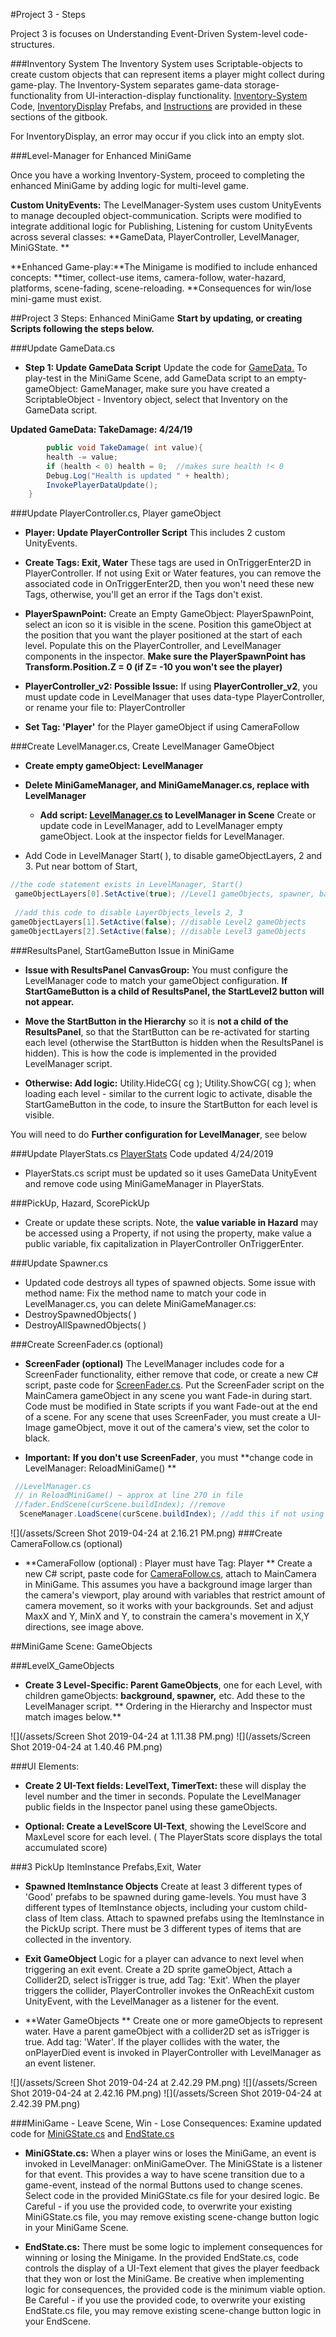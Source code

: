 #Project 3 - Steps

Project 3 is focuses on Understanding Event-Driven System-level code-structures.  

###Inventory System
The Inventory System uses Scriptable-objects to create custom objects that can represent items a player might collect during game-play.  The Inventory-System separates game-data storage-functionality from UI-interaction-display functionality. [Inventory-System ](/project-2-dictionaries-to-store-data/inventory-scriptableobject.md)Code, [InventoryDisplay](/project-2-dictionaries-to-store-data/inventory-scriptableobject/inventory-display-slot.md) Prefabs, and [Instructions](/project-2-dictionaries-to-store-data/inventory-scriptableobject/inventory-display-slot.md) are provided in these sections of the gitbook.

For InventoryDisplay, an error may occur if you click into an empty slot.  

###Level-Manager for Enhanced MiniGame

Once you have a working Inventory-System, proceed to completing the enhanced MiniGame by adding logic for multi-level game.  

**Custom UnityEvents:** The LevelManager-System uses custom UnityEvents to manage decoupled object-communication. Scripts were modified to integrate additional logic for Publishing, Listening for custom UnityEvents across several classes: **GameData, PlayerController, LevelManager, MiniGState.
**


**Enhanced Game-play:**The Minigame is modified to include enhanced concepts:  **timer, collect-use items, camera-follow, water-hazard, platforms, scene-fading, scene-reloading. **Consequences for win/lose mini-game must exist.

##Project 3 Steps: Enhanced MiniGame 
**Start by updating, or creating Scripts following the steps below.**

###Update GameData.cs
- **Step 1: Update GameData Script** Update the code for [GameData.](/class-code-examples/gamedata-final.md)  To play-test in the MiniGame Scene, add GameData script to an empty-gameObject: GameManager, make sure you have created a ScriptableObject - Inventory object, select that Inventory on the GameData script. 

 **Updated GameData: TakeDamage: 4/24/19**

```java
        public void TakeDamage( int value){
        health -= value;
        if (health < 0) health = 0;  //makes sure health !< 0
        Debug.Log("Health is updated " + health);
        InvokePlayerDataUpdate();
    }
```

###Update PlayerController.cs, Player gameObject

- **Player:  Update PlayerController Script**   This includes 2 custom UnityEvents.

 - **Create Tags: Exit, Water** These tags are used in OnTriggerEnter2D in PlayerController. If not using Exit or Water features, you can remove the associated code in OnTriggerEnter2D, then you won't need these new Tags, otherwise, you'll get an error if the Tags don't exist.
  
 - **PlayerSpawnPoint:** Create an Empty GameObject:  PlayerSpawnPoint, select an icon so it is visible in the scene.  Position this gameObject at the position that you want the player positioned at the start of each level.  Populate this on the PlayerController, and LevelManager components in the inspector. **Make sure the PlayerSpawnPoint has Transform.Position.Z = 0 (if Z= -10 you won't see the player)**

 - **PlayerController_v2: Possible Issue:** If using **PlayerController_v2**, you must update code in LevelManager that uses data-type PlayerController, or rename your file to: PlayerController 
 - **Set Tag: 'Player'** for the Player gameObject if using CameraFollow

###Create LevelManager.cs, Create LevelManager GameObject 
 - **Create empty gameObject: LevelManager** 

- **Delete MiniGameManager, and MiniGameManager.cs, replace with LevelManager**

  - **Add script: [LevelManager.cs](/class-code-examples/levelmanager-final.md) to LevelManager in Scene**  Create or update code in LevelManager, add to LevelManager empty gameObject.  Look at the inspector fields for LevelManager.
  
 
- Add Code in LevelManager Start( ), to disable gameObjectLayers, 2 and 3.  Put near bottom of Start,  

```java
//the code statement exists in LevelManager, Start()
 gameObjectLayers[0].SetActive(true); //Level1 gameObjects, spawner, background, floor
 
 //add this code to disable LayerObjects_levels 2, 3
gameObjectLayers[1].SetActive(false); //disable Level2 gameObjects
gameObjectLayers[2].SetActive(false); //disable Level3 gameObjects

```


###ResultsPanel, StartGameButton Issue in MiniGame
- **Issue with ResultsPanel CanvasGroup:**  You must configure the LevelManager code to match your gameObject configuration. **If StartGameButton is a child of ResultsPanel, the StartLevel2 button will not appear.**

 - **Move the StartButton in the Hierarchy** so it is **not a child of the ResultsPanel**, so that the StartButton can be re-activated for starting each level (otherwise the StartButton is hidden when the ResultsPanel is hidden).  This is how the code is implemented in the provided LevelManager script.

 - **Otherwise: Add logic:** Utility.HideCG( cg ); Utility.ShowCG( cg ); when loading each level - similar to the current logic to activate, disable the StartGameButton in the code, to insure the StartButton for each level is visible.


You will need to do **Further configuration for LevelManager**, see below

###Update PlayerStats.cs
 [PlayerStats](/class-code-examples/playerstats-final.md) Code updated 4/24/2019
 
- PlayerStats.cs script must be updated so it uses GameData UnityEvent and remove code using MiniGameManager in PlayerStats. 

###PickUp, Hazard, ScorePickUp 
- Create or update these scripts.  Note, the **value variable in Hazard** may be accessed using a Property, if not using the property, make value a public variable, fix capitalization in PlayerController OnTriggerEnter.

###Update Spawner.cs
- Updated code destroys all types of spawned objects. Some issue with method name:  Fix the method name to match your code in LevelManager.cs, you can delete MiniGameManager.cs:   
 - DestroySpawnedObjects( )
 - DestroyAllSpawnedObjects( )
 
###Create ScreenFader.cs (optional) 

- **ScreenFader (optional)**   The LevelManager includes code for a ScreenFader functionality, either remove that code, or create a new C# script, paste code for [ScreenFader.cs](/class-code-examples/screenfader.md).  Put the ScreenFader script on the MainCamera gameObject in any scene you want Fade-in during start.  Code must be modified in State scripts if you want Fade-out at the end of a scene.  For any scene that uses ScreenFader, you must create a UI-Image gameObject, move it out of the camera's view, set the color to black. 

- **Important:** **If you don't use ScreenFader**, you must **change code in LevelManager: ReloadMiniGame() **

```java
 //LevelManager.cs
 // in ReloadMiniGame() ~ approx at line 270 in file
 //fader.EndScene(curScene.buildIndex); //remove
  SceneManager.LoadScene(curScene.buildIndex); //add this if not using fader
```      
![](/assets/Screen Shot 2019-04-24 at 2.16.21 PM.png)
###Create CameraFollow.cs (optional) 
- **CameraFollow (optional) : Player must have Tag: Player **  Create a new C# script, paste code for [CameraFollow.cs](/cameraFollow), attach to MainCamera in MiniGame.  This assumes you have a background image larger than the camera's viewport, play around with variables that restrict amount of camera movement, so it works with your backgrounds. Set and adjust MaxX and Y, MinX and Y, to constrain the camera's movement in X,Y directions, see image above.

##MiniGame Scene: GameObjects 

###LevelX_GameObjects
- **Create 3 Level-Specific: Parent GameObjects**, one for each Level, with children gameObjects: **background, spawner,** etc.  Add these to the LevelManager script. ** Ordering in the Hierarchy and Inspector must match images below.**


![](/assets/Screen Shot 2019-04-24 at 1.11.38 PM.png)    ![](/assets/Screen Shot 2019-04-24 at 1.40.46 PM.png)

###UI Elements:

- **Create 2 UI-Text fields:  LevelText, TimerText:** these will display the level number and the timer in seconds. Populate the LevelManager public fields in the Inspector panel using these gameObjects.

 - **Optional:  Create a LevelScore UI-Text**, showing the LevelScore and MaxLevel score for each level.  ( The PlayerStats score displays the total accumulated score)
 
 ###3 PickUp ItemInstance Prefabs,Exit, Water 

- **Spawned ItemInstance Objects**  Create at least 3 different types of 'Good' prefabs to be spawned during game-levels.  You must have 3 different types of ItemInstance objects, including your custom child-class of Item class.  Attach to spawned prefabs using the ItemInstance in the PickUp script.  There must be 3 different types of items that are collected in the inventory.

- **Exit GameObject**   Logic for a player can advance to next level when triggering an exit event.
Create a 2D sprite gameObject, Attach a Collider2D, select isTrigger is true, add Tag: 'Exit'.   When the player triggers the collider, PlayerController invokes the OnReachExit custom UnityEvent, with the LevelManager as a listener for the event. 

- **Water GameObjects  **  Create one or more gameObjects to represent water.  Have a parent gameObject with a collider2D set as isTrigger is true.  Add tag: 'Water'.  If the player collides with the water, the onPlayerDied event is invoked in PlayerController with LevelManager as an event listener.

![](/assets/Screen Shot 2019-04-24 at 2.42.29 PM.png)
![](/assets/Screen Shot 2019-04-24 at 2.42.16 PM.png)
![](/assets/Screen Shot 2019-04-24 at 2.42.39 PM.png)

###MiniGame - Leave Scene, Win - Lose Consequences:
Examine updated code for  [MiniGState.cs](/class-code-examples/minigame.md) and [EndState.cs](/class-code-examples/endscenestate.md)

- **MiniGState.cs:** When a player wins or loses the MiniGame, an event is invoked in LevelManager:  onMiniGameOver.  The MiniGState is a listener for that event.  This provides a way to have scene transition due to a game-event, instead of the normal Buttons used to change scenes.  Select code in the provided MiniGState.cs file for your desired logic.  Be Careful - if you use the provided code, to overwrite your existing MiniGState.cs file, you may remove existing scene-change button logic in your MiniGame Scene. 


- **EndState.cs:**  There must be some logic to implement consequences for winning or losing the Minigame.  In the provided EndState.cs, code controls the display of a UI-Text element that gives the player feedback that they won or lost the MiniGame.  Be creative when implementing logic for consequences, the provided code is the minimum viable option.  Be Careful - if you use the provided code, to overwrite your existing EndState.cs file, you may remove existing scene-change button logic in your EndScene. 
